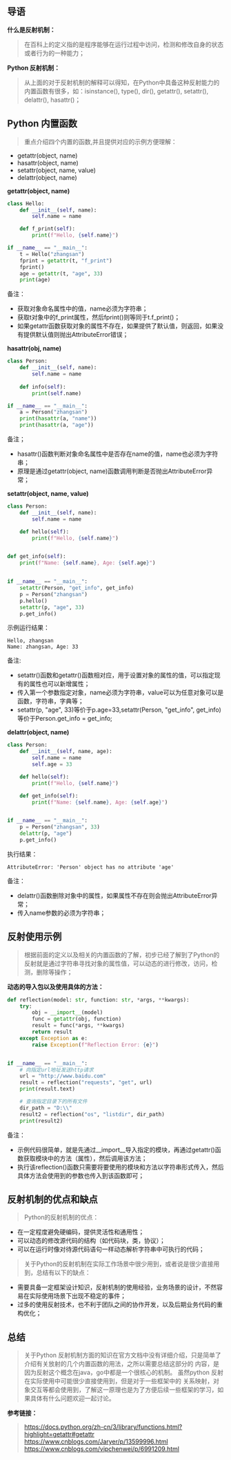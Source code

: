 ## 导语
**什么是反射机制：**
> 在百科上的定义指的是程序能够在运行过程中访问，检测和修改自身的状态或者行为的一种能力；


**Python 反射机制：**
> 从上面的对于反射机制的解释可以得知，在Python中具备这种反射能力的内置函数有很多，如：isinstance(), type(), dir(), getattr(), setattr(), delattr(), hasattr()；

## Python 内置函数

> 重点介绍四个内置的函数,并且提供对应的示例方便理解：
- getattr(object, name)
- hasattr(object, name)
- setattr(object, name, value)
- delattr(object, name)

**getattr(object, name)**
```python
class Hello:
    def __init__(self, name):
        self.name = name

    def f_print(self):
        print(f"Hello, {self.name}")

if __name__ == "__main__":
    t = Hello("zhangsan")
    fprint = getattr(t, "f_print")
    fprint()
    age = getattr(t, "age", 33)
    print(age)
```
备注：
- 获取对象命名属性中的值，name必须为字符串；
- 获取t对象中的f_print属性，然后fprint()则等同于t.f_print()；
- 如果getattr函数获取对象的属性不存在，如果提供了默认值，则返回，如果没有提供默认值则抛出AttributeError错误；

**hasattr(obj, name)**
```python
class Person:
    def __init__(self, name):
        self.name = name
    
    def info(self):
        print(self.name)

if __name__ == "__main__":
    a = Person("zhangsan")
    print(hasattr(a, "name"))
    print(hasattr(a, "age"))

```
备注；
- hasattr()函数判断对象命名属性中是否存在name的值，name也必须为字符串；
- 原理是通过getattr(object, name)函数调用判断是否抛出AttributeError异常；


**setattr(object, name, value)**
```python
class Person:
    def __init__(self, name):
        self.name = name

    def hello(self):
        print(f"Hello, {self.name}")


def get_info(self):
    print(f"Name: {self.name}, Age: {self.age}")


if __name__ == "__main__":
    setattr(Person, "get_info", get_info)
    p = Person("zhangsan")
    p.hello()
    setattr(p, "age", 33)
    p.get_info()
```
示例运行结果：
```
Hello, zhangsan
Name: zhangsan, Age: 33
```
备注:
- setattr()函数和getattr()函数相对应，用于设置对象的属性的值，可以指定现有的属性也可以新增属性；
- 传入第一个参数指定对象，name必须为字符串，value可以为任意对象可以是函数，字符串，字典等；
- setattr(p, "age", 33)等价于p.age=33,setattr(Person, "get_info", get_info)等价于Person.get_info = get_info;


**delattr(object, name)**
```python
class Person:
    def __init__(self, name, age):
        self.name = name
        self.age = 33

    def hello(self):
        print(f"Hello, {self.name}")

    def get_info(self):
        print(f"Name: {self.name}, Age: {self.age}")


if __name__ == "__main__":
    p = Person("zhangsan", 33)
    delattr(p, "age")
    p.get_info()
```
执行结果：
```
AttributeError: 'Person' object has no attribute 'age'
```
备注：
- delattr()函数删除对象中的属性，如果属性不存在则会抛出AttributeError异常；
- 传入name参数的必须为字符串；

## 反射使用示例
> 根据前面的定义以及相关的内置函数的了解，初步已经了解到了Python的反射就是通过字符串寻找对象的属性值，可以动态的进行修改，访问，检测，删除等操作；


**动态的导入包以及使用具体的方法：**
```python
def reflection(model: str, function: str, *args, **kwargs):
    try:
        obj = __import__(model)
        func = getattr(obj, function)
        result = func(*args, **kwargs)
        return result
    except Exception as e:
        raise Exception(f"Reflection Error: {e}")


if __name__ == "__main__":
    # 向指定url地址发送http请求
    url = "http://www.baidu.com"
    result = reflection("requests", "get", url)
    print(result.text)

    # 查询指定目录下的所有文件
    dir_path = "D:\\"
    result2 = reflection("os", "listdir", dir_path)
    print(result2)
```
备注：
- 示例代码很简单，就是先通过__import__导入指定的模块，再通过getattr()函数获取模块中的方法（属性），然后调用该方法；
- 执行该reflection()函数只需要将要使用的模块和方法以字符串形式传入，然后具体方法会使用到的参数也传入到该函数即可；


## 反射机制的优点和缺点

> Python的反射机制的优点：
- 在一定程度避免硬编码，提供灵活性和通用性；
- 可以动态的修改源代码的结构（如代码块，类，协议）；
- 可以在运行时像对待源代码语句一样动态解析字符串中可执行的代码；

> 关于Python的反射机制在实际工作场景中很少用到，或者说是很少直接用到，总结有以下的缺点：
- 需要具备一定框架设计知识，反射机制的使用经验，业务场景的设计，不然容易在实际使用场景下出现不稳定的事件；
- 过多的使用反射技术，也不利于团队之间的协作开发，以及后期业务代码的重构优化；


## 总结
> 关于Python 反射机制方面的知识在官方文档中没有详细介绍，只是简单了介绍有关放射的几个内置函数的用法，之所以需要总结这部分的
内容，是因为反射这个概念在java，go中都是一个很核心的机制。
> 虽然python 反射在实际使用中可能很少直接使用到，但是对于一些框架中的
关系映射，对象交互等都会使用到，了解这一原理也是为了方便后续一些框架的学习，如果具体有什么问题欢迎一起讨论。

**参考链接：**
> https://docs.python.org/zh-cn/3/library/functions.html?highlight=getattr#getattr
> https://www.cnblogs.com/Jaryer/p/13599996.html
> https://www.cnblogs.com/vipchenwei/p/6991209.html
